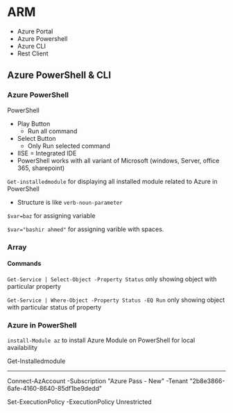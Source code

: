 
# ARM
- Azure Portal
- Azure Powershell
- Azure CLI 
- Rest Client

## Azure PowerShell & CLI 

### Azure PowerShell
PowerShell
- Play Button 
  - Run all command
- Select Button 
  - Only Run selected command 
- IISE = Integrated IDE 
- PowerShell works with all variant of Microsoft (windows, Server, office 365, sharepoint)

```Get-installedmodule``` for displaying all installed module related to Azure in PowerShell

- Structure is like ```verb-noun-parameter``` 

```$var=baz``` for assigning variable 

```$var="bashir ahmed"``` for assigning varible with spaces.

### Array


#### Commands

```Get-Service | Select-Object -Property Status``` only showing object with particular property 

```Get-Service | Where-Object -Property Status -EQ Run``` only showing object with particular status of property 

### Azure in PowerShell
```install-Module az``` to install Azure Module on PowerShell for local availability

Get-Installedmodule

---

Connect-AzAccount -Subscription "Azure Pass - New" -Tenant "2b8e3866-6afe-4160-8640-85df1be9dedd"

Set-ExecutionPolicy -ExecutionPolicy Unrestricted




